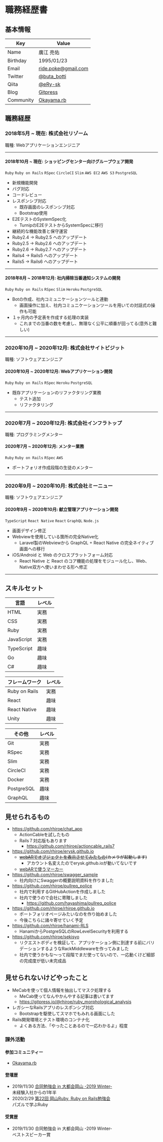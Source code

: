 # 職務経歴書

## 基本情報
|Key|Value|
|---|---|
|Name|廣江 亮佑|
|Birthday|1995/01/23|
|Email|ride.poke@gmail.com|
|Twitter|[@buta_botti](https://twitter.com/buta_botti)|
|Qiita|[@eRy-sk](https://qiita.com/eRy-sk)|
|Blog|[Gitpress](https://gitpress.io/@erysk/)|
|Community|[Okayama.rb](https://okaruby.connpass.com/)|

## 職務経歴

### 2018年5月 ~ 現在: 株式会社リゾーム

職種: Webアプリケーションエンジニア

---

#### 2018年10月 ~ 現在: ショッピングセンター向けグループウェア開発

`Ruby` `Ruby on Rails` `RSpec` `CircleCI` `Slim` `AWS EC2` `AWS S3` `PostgreSQL`

- 新規機能開発
- バグ対応
- コードレビュー
- レスポンシブ対応
  - 既存画面のレスポンシブ対応
  - Bootstrap使用
- E2EテストのSystemSpec化
  - TurnipのE2EテストからSystemSpecに移行
- 継続的な機能改善と保守運営
- Ruby2.4 -> Ruby2.5 へのアップデート
- Ruby2.5 -> Ruby2.6 へのアップデート
- Ruby2.6 -> Ruby2.7 へのアップデート
- Rails4 -> Rails5 へのアップデート
- Rails5 -> Rails6 へのアップデート

---

#### 2018年8月 ~ 2018年12月: 社内掃除当番通知システムの開発

`Ruby` `Ruby on Rails` `RSpec` `Slim` `Heroku` `PostgreSQL`

- Botの作成、社内コミュニケーションツールと連動
  - 画面操作に加え、社内コミュニケーションツールを用いての対話式の操作も可能
- １ヶ月内の予定表を作成する処理の実装
  - これまでの当番の数を考慮し、無理なく公平に順番が回ってる(意外と難しい)

---

### 2020年10月 ~ 2020年12月: 株式会社サイトビジット

職種: ソフトウェアエンジニア

#### 2020年10月 ~ 2020年12月: Webアプリケーション開発

`Ruby` `Ruby on Rails` `RSpec` `Heroku` `PostgreSQL`

- 既存アプリケーションのリファクタリング業務
  - テスト追加
  - リファクタリング

---

### 2020年7月 ~ 2020年12月: 株式会社インフラトップ

職種: プログラミングメンター

#### 2020年7月 ~ 2020年12月: メンター業務

`Ruby` `Ruby on Rails` `RSpec` `AWS`

- ポートフォリオ作成段階の生徒のメンター

---

### 2020年9月 ~ 2020年10月: 株式会社ミーニュー

職種: ソフトウェアエンジニア

#### 2020年9月 ~ 2020年10月: 献立管理アプリケーション開発

`TypeScript` `React Native` `React` `GraphQL` `Node.js`

- 画面デザイン修正
- Webviewを使用している箇所の完全Native化
  - Laravel製のWebviewから GraphQL + React Native の完全ネイティブ画面への移行
- iOS/Android と Web のクロスプラットフォーム対応
  - React Native と React のコア機能の処理をモジュール化し、Web、Native双方へ使いまわせる形へ修正

---


## スキルセット

|言語|レベル|
|---|---|
|HTML|実務|
|CSS|実務|
|Ruby|実務|
|JavaScript|実務|
|TypeScript|趣味|
|Go|趣味|
|C#|趣味|

|フレームワーク|レベル|
|---|---|
|Ruby on Rails|実務|
|React|趣味|
|React Native|趣味|
|Unity|趣味|

|その他|レベル|
|---|---|
|Git|実務|
|RSpec|実務|
|Slim|実務|
|CircleCI|実務|
|Docker|実務|
|PostgreSQL|趣味|
|GraphQL|趣味|

## 見せられるもの

- https://github.com/rhiroe/chat_app
  - ActionCableを試したもの
  - Rails７対応版もあります
    - https://github.com/rhiroe/actioncable_rails7
- https://github.com/rhiroe/erysk.github.io
  - ~~[webARでオブジェクトを表示させてみたもの](https://erysk.github.io/webar/)(カメラが起動します)~~
    - アカウント名変えたのでerysk.github.ioが動いてないです
  - [webARで使うマーカー](https://jeromeetienne.github.io/AR.js/data/images/HIRO.jpg)
- https://github.com/rhiroe/swagger_sample
  - 社内向けにSwaggerの概要説明資料を作りました
- https://github.com/rhiroe/pullreq_police
  - 社内で利用するGitHubActionを作成しました
  - 社内で使うので会社に寄贈しました
    - https://github.com/hayashima/pullreq_police
- https://github.com/rhiroe/rhiroe.github.io
  - ポートフォリオページみたいなのを作り始めました
  - 今後こちらに諸々寄せていく予定
- https://github.com/rhiroe/hanami-RLS
  - HanamiからPostgreSQLのRowLevelSecurityを利用する
- https://github.com/rhiroe/sekisyo
  - リクエストボディを検証して、アプリケーション側に到達する前にバリデーションするようなRackMiddlewareを作ってみました
  - 社内で使うかもな〜って段階でまだ使ってないので、一応動くけど細部の完成度が低い未完成品

## 見せられないけどやったこと

- MeCabを使って個人情報を抽出してマスク処理する
  - MeCab使ってなんやかんやする記事は書いてます
  - https://gitpress.io/@rhiroe/ruby_morphological_analysis
- レガシーなRailsアプリのレスポンシブ対応
  - Bootstrapを駆使してスマホでもみれる画面にした
- Rails開発環境とテスト環境のコンテナ化
  - よくある方法、「やったことあるので一応わかるよ」程度

### 課外活動
#### 参加コミュニティー
- [Okayama.rb](https://okaruby.connpass.com/)
#### 登壇歴
- 2019/11/30 [合同勉強会 in 大都会岡山 -2019 Winter-](https://gbdaitokai.connpass.com/event/145272/)  
  未経験入社からの1年半
- 2020/2/29 [第22回 岡山Ruby, Ruby on Rails勉強会](https://okaruby.connpass.com/event/161062/)  
  パズルで学ぶRuby
#### 受賞歴
- 2019/11/30 合同勉強会 in 大都会岡山 -2019 Winter-  
  ベストスピーカー賞
